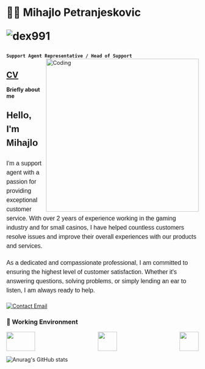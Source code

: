 # 👨‍💻 Mihajlo Petranjeskovic  <p align="left"> <img src="https://komarev.com/ghpvc/?username=dex991&label=Profile%20views&color=0e75b6&style=flat" alt="dex991" /> </p>

**`Support Agent Representative / Head of Support`** <img align="right" alt="Coding" width="400" src="https://cdn.dribbble.com/users/1162077/screenshots/3848914/programmer.gif"/>

## <a href="https://github.com/DeX991/CV" target="_blank">CV</a>

**Briefly about me**
<div style="font-family: Arial, sans-serif; font-size: 16px; line-height: 1.5;">
	<p style="font-weight: bold; font-size: 24px;">Hello, I'm Mihajlo</p>
	<p style="margin-bottom: 20px;">I'm a support agent with a passion for providing exceptional customer service. With over 2 years of experience working in the gaming industry and for small casinos, I have helped countless customers resolve issues and improve their overall experiences with our products and services.</p>
	<p style="margin-bottom: 20px;">As a dedicated and compassionate professional, I am committed to ensuring the highest level of customer satisfaction. Whether it's answering questions, solving problems, or simply lending an ear to listen, I am always ready to help.</p>
</div>

<a href="mailto:mpetranjeskovic122@gmail.com?subject=Business_Inquiry">
<img src="https://custom-icon-badges.demolab.com/badge/Mail-E61B23.svg?logo=mail" alt="Contact Email">
</a>


### 🧰 Working Environment

<div style="display:flex; justify-content:space-between;">
      <img src="https://upload.wikimedia.org/wikipedia/commons/0/0b/Logo_de_Crisp.svg" style="display:inline-block;" width="75" height="50" />
      <img src="https://cdn1.iconfinder.com/data/icons/logos-and-brands-3/512/174_Intercom_logo_logos-512.png" style="display:inline-block;" width="50" height="50" />
      <img src="https://support.zendesk.com/hc/article_attachments/4408889682714/Screen_Shot_2018-09-13_at_15.36.52.png" style="display:inline-block;" width="50" height="50" />
    </div>

![Anurag's GitHub stats](https://github-readme-stats.vercel.app/api?username=dex991&show_icons=true&theme=radical)
